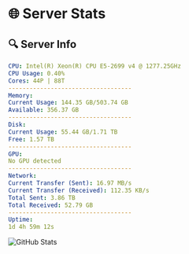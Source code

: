# 🌐 Server Stats
## 🔍 Server Info
```yaml
CPU: Intel(R) Xeon(R) CPU E5-2699 v4 @ 1277.25GHz
CPU Usage: 0.40%
Cores: 44P | 88T
-----------------------------------
Memory:
Current Usage: 144.35 GB/503.74 GB
Available: 356.37 GB
-----------------------------------
Disk:
Current Usage: 55.44 GB/1.71 TB
Free: 1.57 TB
-----------------------------------
GPU:
No GPU detected
-----------------------------------
Network:
Current Transfer (Sent): 16.97 MB/s
Current Transfer (Received): 112.35 KB/s
Total Sent: 3.86 TB
Total Received: 52.79 GB
-----------------------------------
Uptime:
1d 4h 59m 12s
```
![GitHub Stats](https://img.shields.io/badge/Updated-2025-03-09_02:22:01-blue)
